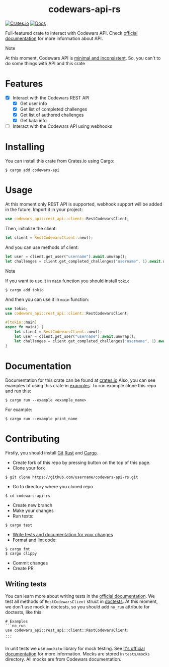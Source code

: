 <h1 align="center">codewars-api-rs</h1>

[![Crates.io](https://img.shields.io/crates/v/codewars-api)](https://crates.io/crates/codewars-api)
[![Docs](https://docs.rs/codewars-api/badge.svg)](https://docs.rs/codewars-api/latest/codewars_api)

Full-featured crate to interact with Codewars API. Check [official documentation](https://dev.codewars.com/) for more information about API.
> [!NOTE]  
> At this moment, Codewars API is [minimal and inconsistent](https://dev.codewars.com/#introduction).
> So, you can't to do some things with API and this crate

# Features
- [x] Interact with the Codewars REST API
    - [x] Get user info
    - [x] Get list of completed challenges
    - [x] Get list of authored challenges
    - [x] Get kata info
- [ ] Interact with the Codewars API using webhooks
# Installing
You can install this crate from Crates.io using Cargo:
```shell
$ cargo add codewars-api
```
# Usage
At this moment only REST API is supported, webhook support will be added in the future.
Import it in your project:
```rust
use codewars_api::rest_api::client::RestCodewarsClient;
```
Then, initialize the client:
```rust
let client = RestCodewarsClient::new();
```
And you can use methods of client:
```rust
let user = client.get_user("username").await.unwrap();
let challenges = client.get_completed_challenges("username", 1).await.unwrap();
```
> [!NOTE]  
> If you want to use it in `main` function you should install `tokio`
> ```shell
> $ cargo add tokio
> ```
> And then you can use it in `main` function:
> ```rust
> use tokio;
> use codewars_api::rest_api::client::RestCodewarsClient;
> 
> #[tokio::main]
> async fn main() {
>     let client = RestCodewarsClient::new();
>     let user = client.get_user("username").await.unwrap();
>     let challenges = client.get_completed_challenges("username", 1).await.unwrap();
> }
> ```
# Documentation
Documentation for this crate can be found at [crates.io](https://crates.io/crates/codewars-api/latest/codewars_api)
Also, you can see examples of using this crate in [examples](./examples). To run example clone this repo and run this:
```shell
$ cargo run --example <example_name>
```
For example:
```shell
$ cargo run --example print_name
```
# Contributing
Firstly, you should install [Git](https://git-scm.com/download) [Rust](https://www.rust-lang.org/tools/install) and [Cargo](https://doc.rust-lang.org/cargo/getting-started/installing.html).
* Create fork of this repo by pressing button on the top of this page.
* Clone your fork
```shell
$ git clone https://github.com/username/codewars-api-rs.git
```
* Go to directory where you cloned repo
```shell
$ cd codewars-api-rs
```
* Create new branch
* Make your changes
* Run tests:
```shell
$ cargo test
```
* [Write tests and documentation for your changes](#writing-tests)
* Format and lint code:
```shell
$ cargo fmt
$ cargo clippy
```
* Commit changes
* Create PR
## Writing tests
You can learn more about writing tests in the [official documentation](https://doc.rust-lang.org/book/ch11-01-writing-tests.html).
We test all methods of `RestCodewarsClient` struct in [doctests](https://doc.rust-lang.org/rustdoc/write-documentation/documentation-tests.html).
At this moment, we don't use mock in doctests, so you should add `no_run` attribute for doctests, like this:

    # Examples
    ```no_run
    use codewars_api::rest_api::client::RestCodewarsClient;
    ...
    ```

In unit tests we use `mockito` library for mock testing. See [it's official documentation](https://docs.rs/mockito/latest/mockito/) for more information. Mocks are stored in `tests/mocks` directory. All mocks are from Codewars documentation.

